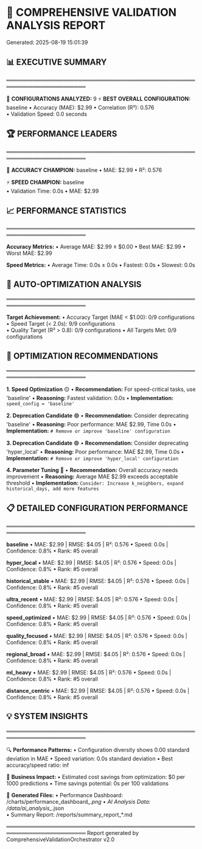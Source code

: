 
# 🚀 COMPREHENSIVE VALIDATION ANALYSIS REPORT
Generated: 2025-08-19 15:01:39

## 📊 EXECUTIVE SUMMARY
═══════════════════════════════════════════════════════════════════════

🎯 **CONFIGURATIONS ANALYZED:** 9
⚡ **BEST OVERALL CONFIGURATION:** baseline
   • Accuracy (MAE): $2.99
   • Correlation (R²): 0.576  
   • Validation Speed: 0.0 seconds

## 🏆 PERFORMANCE LEADERS
═══════════════════════════════════════════════════════════════════════

🎯 **ACCURACY CHAMPION:** baseline
   • MAE: $2.99
   • R²: 0.576

⚡ **SPEED CHAMPION:** baseline  
   • Validation Time: 0.0s
   • MAE: $2.99

## 📈 PERFORMANCE STATISTICS
═══════════════════════════════════════════════════════════════════════

**Accuracy Metrics:**
   • Average MAE: $2.99 ± $0.00
   • Best MAE: $2.99
   • Worst MAE: $2.99

**Speed Metrics:**
   • Average Time: 0.0s ± 0.0s
   • Fastest: 0.0s
   • Slowest: 0.0s

## 🔧 AUTO-OPTIMIZATION ANALYSIS
═══════════════════════════════════════════════════════════════════════

**Target Achievement:**
   • Accuracy Target (MAE < $1.00): 0/9 configurations
   • Speed Target (< 2.0s): 9/9 configurations  
   • Quality Target (R² > 0.8): 0/9 configurations
   • All Targets Met: 0/9 configurations

## 🚀 OPTIMIZATION RECOMMENDATIONS
═══════════════════════════════════════════════════════════════════════

**1. Speed Optimization** 🟡
   • **Recommendation:** For speed-critical tasks, use 'baseline'
   • **Reasoning:** Fastest validation: 0.0s
   • **Implementation:** `speed_config = 'baseline'`

**2. Deprecation Candidate** 🟢
   • **Recommendation:** Consider deprecating 'baseline'
   • **Reasoning:** Poor performance: MAE $2.99, Time 0.0s
   • **Implementation:** `# Remove or improve 'baseline' configuration`

**3. Deprecation Candidate** 🟢
   • **Recommendation:** Consider deprecating 'hyper_local'
   • **Reasoning:** Poor performance: MAE $2.99, Time 0.0s
   • **Implementation:** `# Remove or improve 'hyper_local' configuration`

**4. Parameter Tuning** 🔴
   • **Recommendation:** Overall accuracy needs improvement
   • **Reasoning:** Average MAE $2.99 exceeds acceptable threshold
   • **Implementation:** `Consider: Increase k_neighbors, expand historical_days, add more features`


## 📋 DETAILED CONFIGURATION PERFORMANCE
═══════════════════════════════════════════════════════════════════════


**baseline**
   • MAE: $2.99 | RMSE: $4.05 | R²: 0.576
   • Speed: 0.0s | Confidence: 0.8%
   • Rank: #5 overall

**hyper_local**
   • MAE: $2.99 | RMSE: $4.05 | R²: 0.576
   • Speed: 0.0s | Confidence: 0.8%
   • Rank: #5 overall

**historical_stable**
   • MAE: $2.99 | RMSE: $4.05 | R²: 0.576
   • Speed: 0.0s | Confidence: 0.8%
   • Rank: #5 overall

**ultra_recent**
   • MAE: $2.99 | RMSE: $4.05 | R²: 0.576
   • Speed: 0.0s | Confidence: 0.8%
   • Rank: #5 overall

**speed_optimized**
   • MAE: $2.99 | RMSE: $4.05 | R²: 0.576
   • Speed: 0.0s | Confidence: 0.8%
   • Rank: #5 overall

**quality_focused**
   • MAE: $2.99 | RMSE: $4.05 | R²: 0.576
   • Speed: 0.0s | Confidence: 0.8%
   • Rank: #5 overall

**regional_broad**
   • MAE: $2.99 | RMSE: $4.05 | R²: 0.576
   • Speed: 0.0s | Confidence: 0.8%
   • Rank: #5 overall

**ml_heavy**
   • MAE: $2.99 | RMSE: $4.05 | R²: 0.576
   • Speed: 0.0s | Confidence: 0.8%
   • Rank: #5 overall

**distance_centric**
   • MAE: $2.99 | RMSE: $4.05 | R²: 0.576
   • Speed: 0.0s | Confidence: 0.8%
   • Rank: #5 overall


## 💡 SYSTEM INSIGHTS
═══════════════════════════════════════════════════════════════════════

🔍 **Performance Patterns:**
   • Configuration diversity shows 0.00 standard deviation in MAE
   • Speed variation: 0.0s standard deviation
   • Best accuracy/speed ratio: inf

🎯 **Business Impact:**
   • Estimated cost savings from optimization: $0 per 1000 predictions
   • Time savings potential: 0s per 100 validations

📁 **Generated Files:**
   • Performance Dashboard: /charts/performance_dashboard_*.png
   • AI Analysis Data: /data/ai_analysis_*.json  
   • Summary Report: /reports/summary_report_*.md

═══════════════════════════════════════════════════════════════════════
Report generated by ComprehensiveValidationOrchestrator v2.0
